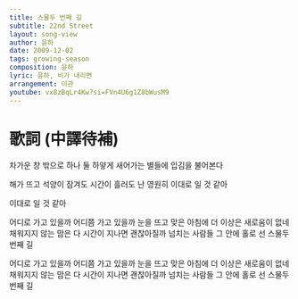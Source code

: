 ```yaml
---
title: 스물두 번째 길
subtitle: 22nd Street
layout: song-view
author: 윤하
date: 2009-12-02
tags: growing-season
composition: 윤하
lyric: 윤하, 비가 내리면
arrangement: 이관
youtube: vx8zBqLr4Kw?si=FVn4U6g1Z8bWusM9
---
```


# 歌詞 (中譯待補)

차가운 창 밖으로 하나 둘
하얗게 새어가는 별들에
입김을 불어본다

해가 뜨고 석양이 잠겨도
시간이 흘러도 난 영원히
이대로 일 것 같아

이대로 일 것 같아

어디로 가고 있을까
어디쯤 가고 있을까
눈을 뜨고 맞은 아침에
더 이상은 새로움이 없네
채워지지 않는 맘은 다
시간이 지나면 괜찮아질까
넘치는 사람들
그 안에 홀로 선
스물두 번째 길

어디로 가고 있을까
어디쯤 가고 있을까
눈을 뜨고 맞은 아침에
더 이상은 새로움이 없네
채워지지 않는 맘은 다
시간이 지나면 괜찮아질까
넘치는 사람들
그 안에 홀로 선
스물두 번째 길
